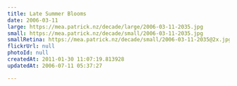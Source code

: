 ```yaml
---
title: Late Summer Blooms
date: 2006-03-11
large: https://mea.patrick.nz/decade/large/2006-03-11-2035.jpg
small: https://mea.patrick.nz/decade/small/2006-03-11-2035.jpg
smallRetina: https://mea.patrick.nz/decade/small/2006-03-11-2035@2x.jpg
flickrUrl: null
photoId: null
createdAt: 2011-01-30 11:07:19.813928
updatedAt: 2006-07-11 05:37:27

---
```


